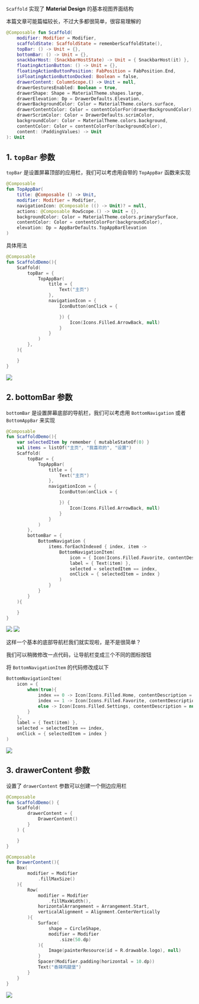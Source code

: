 
`Scaffold` 实现了 **Material Design** 的基本视图界面结构

本篇文章可能篇幅较长，不过大多都很简单，很容易理解的

``` kotlin
@Composable fun Scaffold(
    modifier: Modifier = Modifier, 
    scaffoldState: ScaffoldState = rememberScaffoldState(), 
    topBar: () -> Unit = {}, 
    bottomBar: () -> Unit = {}, 
    snackbarHost: (SnackbarHostState) -> Unit = { SnackbarHost(it) }, 
    floatingActionButton: () -> Unit = {}, 
    floatingActionButtonPosition: FabPosition = FabPosition.End, 
    isFloatingActionButtonDocked: Boolean = false, 
    drawerContent: ColumnScope.() -> Unit = null, 
    drawerGesturesEnabled: Boolean = true, 
    drawerShape: Shape = MaterialTheme.shapes.large, 
    drawerElevation: Dp = DrawerDefaults.Elevation, 
    drawerBackgroundColor: Color = MaterialTheme.colors.surface, 
    drawerContentColor: Color = contentColorFor(drawerBackgroundColor), 
    drawerScrimColor: Color = DrawerDefaults.scrimColor, 
    backgroundColor: Color = MaterialTheme.colors.background, 
    contentColor: Color = contentColorFor(backgroundColor), 
    content: (PaddingValues) -> Unit
): Unit
```
## 1. `topBar` 参数

`topBar` 是设置屏幕顶部的应用栏，我们可以考虑用自带的 `TopAppBar` 函数来实现

``` kotlin
@Composable
fun TopAppBar(
    title: @Composable () -> Unit,
    modifier: Modifier = Modifier,
    navigationIcon: @Composable (() -> Unit)? = null,
    actions: @Composable RowScope.() -> Unit = {},
    backgroundColor: Color = MaterialTheme.colors.primarySurface,
    contentColor: Color = contentColorFor(backgroundColor),
    elevation: Dp = AppBarDefaults.TopAppBarElevation
)
```

具体用法

``` kotlin
@Composable
fun ScaffoldDemo(){
    Scaffold(
        topBar = {
            TopAppBar(
                title = {
                    Text("主页")
                },
                navigationIcon = {
                    IconButton(onClick = {

                    }) {
                        Icon(Icons.Filled.ArrowBack, null)
                    }
                }
            )
        },
    ){

    }
}
```

![](../assets/layout/scaffold/demo.png)

## 2. bottomBar 参数

`bottomBar` 是设置屏幕底部的导航栏，我们可以考虑用 `BottomNavigation` 或者 `BottomAppBar` 来实现

``` kotlin
@Composable
fun ScaffoldDemo(){
    var selectedItem by remember { mutableStateOf(0) }
    val items = listOf("主页", "我喜欢的", "设置")
    Scaffold(
        topBar = {
            TopAppBar(
                title = {
                    Text("主页")
                },
                navigationIcon = {
                    IconButton(onClick = {

                    }) {
                        Icon(Icons.Filled.ArrowBack, null)
                    }
                }
            )
        },
        bottomBar = {
            BottomNavigation {
                items.forEachIndexed { index, item ->
                    BottomNavigationItem(
                        icon = { Icon(Icons.Filled.Favorite, contentDescription = null) },
                        label = { Text(item) },
                        selected = selectedItem == index,
                        onClick = { selectedItem = index }
                    )
                }
            }
        }
    ){

    }
}
```

![](../assets/layout/scaffold/demo2.png)
![](../assets/layout/scaffold/demo3.png)

这样一个基本的底部导航栏我们就实现啦，是不是很简单？

我们可以稍微修改一点代码，让导航栏变成三个不同的图标按钮

将 `BottomNavigationItem` 的代码修改成以下

``` kotlin
BottomNavigationItem(
    icon = {
        when(true){
            index == 0 -> Icon(Icons.Filled.Home, contentDescription = null)
            index == 1 -> Icon(Icons.Filled.Favorite, contentDescription = null)
            else -> Icon(Icons.Filled.Settings, contentDescription = null)
        }
    },
    label = { Text(item) },
    selected = selectedItem == index,
    onClick = { selectedItem = index }
)
```

![](../assets/layout/scaffold/demo4.png)

## 3. drawerContent 参数

设置了 `drawerContent` 参数可以创建一个侧边应用栏

``` kotlin
@Composable
fun ScaffoldDemo() {
    Scaffold(
        drawerContent = {
            DrawerContent()
        }
    ) {

    }
}

@Composable
fun DrawerContent(){
    Box(
        modifier = Modifier
            .fillMaxSize()
    ){
        Row(
            modifier = Modifier
                .fillMaxWidth(),
            horizontalArrangement = Arrangement.Start,
            verticalAlignment = Alignment.CenterVertically
        ){
            Surface(
                shape = CircleShape,
                modifier = Modifier
                    .size(50.dp)
            ){
                Image(painterResource(id = R.drawable.logo), null)
            }
            Spacer(Modifier.padding(horizontal = 10.dp))
            Text("香辣鸡腿堡")
        }
    }
}
```

![](../assets/layout/scaffold/demo5.gif)
